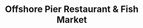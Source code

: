 ---
title: "Offshore Pier Restaurant & Fish Market"
url: /rensselaer/offshore-pier-restaurant-und-fish-market/
shop: Fisch
---